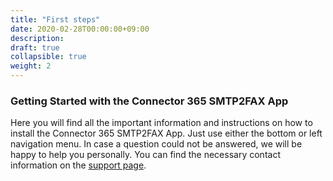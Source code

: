 ```yaml
---
title: "First steps"
date: 2020-02-28T00:00:00+09:00
description: 
draft: true
collapsible: true
weight: 2
---
```

### Getting Started with the Connector 365 SMTP2FAX App 

Here you will find all the important information and instructions on how to install the Connector 365 SMTP2FAX App. 
Just use either the bottom or left navigation menu. 
In case a question could not be answered, we will be happy to help you personally. You can find the necessary contact information on the [support page](en-us/apps/help-and-support/). 